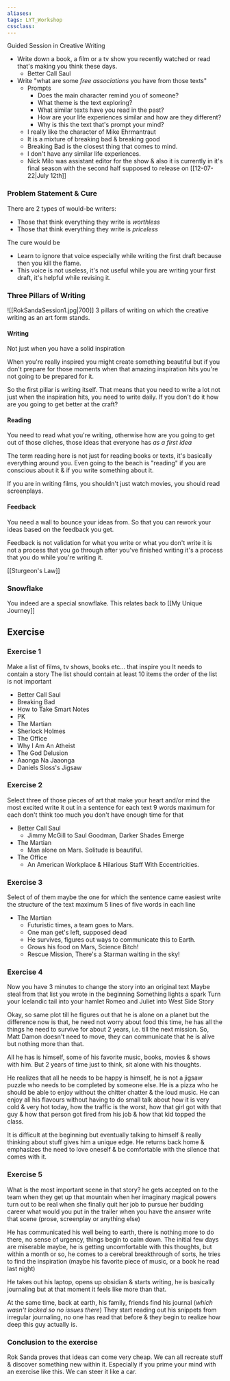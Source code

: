 ```yaml
---
aliases:
tags: LYT_Workshop  
cssclass:
---
```


Guided Session in Creative Writing

- Write down a book, a film or a tv show you recently watched or read that's making you think these days.
	- Better Call Saul
- Write "what are some *free associations* you have from those texts" 
	- Prompts
		- Does the main character remind you of someone?
		- What theme is the text exploring?
		- What similar texts have you read in the past?
		- How are your life experiences similar and how are they different?
		- Why is this the text that's prompt your mind?
	- I really like the character of Mike Ehrmantraut
	- It is a mixture of breaking bad & breaking good
	- Breaking Bad is the closest thing that comes to mind.
	- I don't have any similar life experiences.
	- Nick Milo was assistant editor for the show & also it is currently in it's final season with the second half supposed to release on [[12-07-22|July 12th]]


### Problem Statement & Cure
There are 2 types of would-be writers:
- Those that think everything they write is *worthless*
- Those that think everything they write is *priceless*

The cure would be 
- Learn to ignore that voice especially while writing the first draft because then you kill the flame.
- This voice is not useless, it's not useful while you are writing your first draft, it's helpful while revising it.


### Three Pillars of Writing
![[RokSandaSession1.jpg|700]]
3 pillars of writing on which the creative writing as an art form stands.

#### Writing
Not just when you have a solid inspiration

When you're really inspired you might create something beautiful but if you don't prepare for those moments when that amazing inspiration hits you're not going to be prepared for it.

So the first pillar is writing itself. That means that you need to write a lot not just when the inspiration hits, you need to write daily. If you don't do it how are you going to get better at the craft?


#### Reading
You need to read what you're writing, otherwise how are you going to get out of those cliches, those ideas that everyone has *as a first idea*

The term reading here is not just for reading books or texts, it's basically everything around you. Even going to the beach is "reading" if you are conscious about it & if you write something about it.

If you are in writing films, you shouldn't just watch movies, you should read screenplays.


#### Feedback
You need a wall to bounce your ideas from. So that you can rework your ideas based on the feedback you get.

Feedback is not validation for what you write or what you don't write it is not a process that you go through after you've finished writing it's a process that you do while you're writing it.


[[Sturgeon's Law]]

### Snowflake
You indeed are a special snowflake. This relates back to [[My Unique Journey]]

## Exercise
### Exercise 1
Make a list of films, tv shows, books etc... that inspire you
	It needs to contain a story
	The list should contain at least 10 items
	the order of the list is not important

- Better Call Saul
- Breaking Bad
- How to Take Smart Notes
- PK
- The Martian
- Sherlock Holmes
- The Office
- Why I Am An Atheist
- The God Delusion
- Aaonga Na Jaaonga
- Daniels Sloss's Jigsaw

### Exercise 2
Select three of those pieces of art that make your heart and/or mind the most excited 
write it out in a sentence for each text 
	9 words maximum for each 
	don't think too much you don't have enough time for that

- Better Call Saul
	- Jimmy McGill to Saul Goodman, Darker Shades Emerge
- The Martian
	- Man alone on Mars. Solitude is beautiful.
- The Office
	- An American Workplace & Hilarious Staff With Eccentricities. 


### Exercise 3
Select of of them
	maybe the one for which the sentence came easiest
	write the structure of the text 
		maximum 5 lines of five words in each line

- The Martian
	- Futuristic times, a team goes to Mars.
	- One man get's left, supposed dead
	- He survives, figures out ways to communicate this to Earth.
	- Grows his food on Mars, Science Bitch!
	- Rescue Mission, There's a Starman waiting in the sky!


### Exercise 4
Now you have 3 minutes to change the story into an original text 
Maybe steal from that list you wrote in the beginning 
	Something lights a spark 
Turn your Icelandic tail into your hamlet 
Romeo and Juliet into West Side Story

Okay, so same plot till he figures out that he is alone on a planet but the difference now is that, he need not worry about food this time, he has all the things he need to survive for about 2 years, i.e. till the next mission. So, Matt Damon doesn't need to move, they can communicate that he is alive but nothing more than that.

All he has is himself, some of his favorite music, books, movies & shows with him. But 2 years of time just to think, sit alone with his thoughts.

He realizes that all he needs to be happy is himself, he is not a jigsaw puzzle who needs to be completed by someone else. He is a pizza who he should be able to enjoy without the chitter chatter & the loud music. He can enjoy all his flavours without having to do small talk about how it is very cold & very hot today, how the traffic is the worst, how that girl got with that guy & how that person got fired from his job & how that kid topped the class.

It is difficult at the beginning but eventually talking to himself & really thinking about stuff gives him a unique edge. He returns back home & emphasizes the need to love oneself & be comfortable with the silence that comes with it.


### Exercise 5
What is the most important scene in that story? 
	he gets accepted on to the team 
	when they get up that mountain 
	when her imaginary magical powers turn out to be real 
	when she finally quit her job to pursue her budding career 
	what would you put in the trailer
when you have the answer 
write that scene (prose, screenplay or anything else)


He has communicated his well being to earth, there is nothing more to do there, no sense of urgency, things begin to calm down. The initial few days are miserable maybe, he is getting uncomfortable with this thoughts, but within a month or so, he comes to a cerebral breakthrough of sorts, he tries to find the inspiration (maybe his favorite piece of music, or a book he read last night)

He takes out his laptop, opens up obsidian & starts writing, he is basically journaling but at that moment it feels like more than that.

At the same time, back at earth, his family, friends find his journal (*which wasn't locked so no issues there*)
They start reading out his snippets from irregular journaling, no one has read that before & they begin to realize how deep this guy actually is.


### Conclusion to the exercise
Rok Sanda proves that ideas can come very cheap. We can all recreate stuff & discover something new within it. Especially if you prime your mind with an exercise like this.
We can steer it like a car.